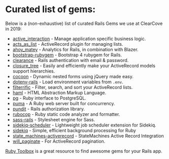 # Curated list of gems:

Below is a (non-exhaustive) list of curated Rails Gems we use at ClearCove in 2019:

* [active_interaction](https://github.com/AaronLasseigne/active_interaction) - Manage application specific business logic.
* [acts_as_list](https://github.com/swanandp/acts_as_list) - ActiveRecord plugin for managing lists.
* [ahoy_matey](https://github.com/ankane/ahoy) - Analytics for Rails, in combination with Blazer.
* [bootstrap-rubygem](https://github.com/twbs/bootstrap-rubygem) - Bootstrap 4 rubygem for Rails.
* [clearance](https://github.com/thoughtbot/clearance) - Rails authentication with email & password.
* [closure_tree](https://github.com/ClosureTree/closure_tree) - Easily and efficiently make your ActiveRecord models support hierarchies.
* [cocoon](https://github.com/nathanvda/cocoon) - Dynamic nested forms using jQuery made easy.
* [dotenv-rails](https://github.com/bkeepers/dotenv) - Load environment variables from `.env`.
* [filterrific](http://filterrific.clearcove.ca/) - Filter, search, and sort your ActiveRecord lists.
* [haml](https://github.com/haml/haml) - HTML Abstraction Markup Language.
* [pg](https://rubygems.org/gems/pg/) - Ruby interface to PostgreSQL.
* [puma](https://github.com/puma/puma) - A Ruby web server built for concurrency.
* [pundit](https://github.com/varvet/pundit) - Rails authorization library.
* [rubocop](https://github.com/rubocop-hq/rubocop) - Ruby static code analyzer and formatter. 
* [sass-rails](https://github.com/rails/sass-rails) - Stylesheet engine for Sass.
* [sidekiq-scheduler](https://github.com/moove-it/sidekiq-scheduler) - Lightweight job scheduler extension for Sidekiq.
* [sidekiq](https://github.com/mperham/sidekiq) - Simple, efficient background processing for Ruby
* [state_machines-activerecord](https://github.com/state-machines/state_machines-activerecord) - StateMachines Active Record Integration
* [will_paginate](https://github.com/mislav/will_paginate) - For ActiveRecord pagination.

[Ruby Toolbox](https://www.ruby-toolbox.com/) is a great resource to find awesome gems for your Rails app.
